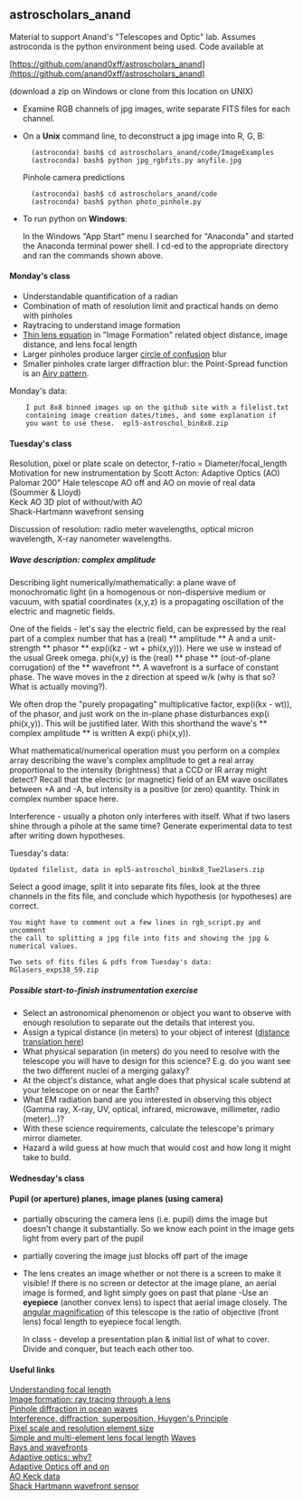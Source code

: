 ## astroscholars_anand
Material to support Anand's "Telescopes and Optic" lab.  Assumes astroconda is the python environment being used.  Code available at 

[https://github.com/anand0xff/astroscholars_anand](https://github.com/anand0xff/astroscholars_anand) 

(download a zip on Windows or clone from this location on UNIX)

- Examine RGB channels of jpg images, write separate FITS files for each channel. 

- On a **Unix** command line, to deconstruct a jpg image into R, G, B:

		(astroconda) bash$ cd astroscholars_anand/code/ImageExamples
		(astroconda) bash$ python jpg_rgbfits.py anyfile.jpg

	Pinhole camera predictions

		(astroconda) bash$ cd astroscholars_anand/code
		(astroconda) bash$ python photo_pinhole.py
		
- To run python on **Windows**:

	In the Windows "App Start" menu I searched for "Anaconda" and started the Anaconda  terminal power shell. I cd-ed to the appropriate directory and ran the commands shown above.


#### Monday's class

- Understandable quantification of a radian
- Combination of math of resolution limit and practical hands on demo with pinholes
- Raytracing to understand image formation
- [Thin lens equation](https://en.wikipedia.org/wiki/Thin_lens) in "Image Formation" related object distance, image distance, and lens focal length 
- Larger pinholes produce larger [circle of confusion](https://en.wikipedia.org/wiki/Circle_of_confusion) blur
- Smaller pinholes crate larger diffraction blur: the Point-Spread function is an [Airy pattern](https://en.wikipedia.org/wiki/Airy_disk).

Monday's data:

		I put 8x8 binned images up on the github site with a filelist.txt 
		containing image creation dates/times, and some explanation if
		you want to use these.  epl5-astroschol_bin8x8.zip


#### Tuesday's class

Resolution, pixel or plate scale on detector, f-ratio = Diameter/focal_length  
Motivation for new instrumentation by Scott Acton: Adaptive Optics (AO)  
Palomar 200" Hale telescope AO off and AO on movie of real data (Soummer & Lloyd)  
Keck AO 3D plot of without/with AO  
Shack-Hartmann wavefront sensing  

Discussion of resolution: radio meter wavelengths, optical micron wavelength, X-ray nanometer wavelengths.  

##### Wave description: complex amplitude


   Describing light numerically/mathematically: a plane wave of monochromatic
   light (in a homogenous or non-dispersive medium or vacuum, with spatial
   coordinates (x,y,z) is a propagating oscillation of the electric and magnetic
   fields.  
   
   One of the fields - let's say the electric field,  can be expressed by the
   real part of a complex number that has a (real) ** amplitude **  A and a
   unit-strength ** phasor ** exp(i(kz - wt + phi(x,y))).  Here we use w
   instead of the usual Greek omega. phi(x,y) is the (real) ** phase **
   (out-of-plane corrugation) of the ** wavefront **.  A wavefront is a
   surface of constant phase.  The wave moves in the z direction at
   speed w/k (why is that so? What is actually moving?).


   We often drop the "purely propagating" multiplicative factor, exp(i(kx - wt)),
   of the phasor, and just work on the in-plane phase disturbances exp(i
   phi(x,y)).  This will be justified later.  With this shorthand the wave's 
   ** complex amplitude ** is written  A exp(i phi(x,y)).
    
   What mathematical/numerical operation must you perform on a complex array
   describing the wave's complex amplitude to get a real array proportional to
   the intensity (brightness) that a CCD or IR array might detect?  Recall that
   the electric (or magnetic) field of an EM wave oscillates between +A and -A,
   but intensity is a positive (or zero) quantity.  Think in complex number
   space here.
			


Interference - usually a photon only interferes with itself.  What if two lasers shine through a pihole at the same time?  Generate experimental data to test after writing down hypotheses.

Tuesday's data:

	Updated filelist, data in epl5-astroschol_bin8x8_Tue2lasers.zip
	
Select a good image, split it into separate fits files, look at the three channels in the fits file, and conclude which hypothesis (or hypotheses) are correct.

	You might have to comment out a few lines in rgb_script.py and uncomment
	the call to splitting a jpg file into fits and showing the jpg &
	numerical values.
	
	Two sets of fits files & pdfs from Tuesday's data: RGlasers_exps38_59.zip 

##### Possible start-to-finish instrumentation exercise

- Select an astronomical phenomenon or object you want to observe with enough resolution to separate out the details that interest you.  
- Assign a typical distance (in meters) to your object of interest ([distance translation here](http://www.kylesconverter.com/length/parsecs-to-light-years))
- What physical separation (in meters) do you need to resolve with the telescope you will have to design for this science? E.g. do you want see the two different nuclei of a merging galaxy?
- At the object's distance, what angle does that physical scale subtend at your telescope on or near the Earth?
- What EM radiation band are you interested in observing this object (Gamma ray, X-ray, UV, optical, infrared, microwave, millimeter, radio (meter)...)?
- With these science requirements, calculate the telescope's primary mirror diameter.
- Hazard a wild guess at how much that would cost and how long it might take to build.


#### Wednesday's class

#### Pupil (or aperture) planes, image planes (using camera)
- partially obscuring the camera lens (i.e. pupil) dims the image but doesn't change it substantially.  So we know each point in the image gets light from every part of the pupil
- partially covering the image just blocks off part of the image
- The lens creates an image whether or not there is a screen to make it visible!  If there is no screen or detector at the image plane, an aerial image is formed, and light simply goes on past that plane
-Use an **eyepiece** (another convex lens) to ispect that aerial image closely.  The [angular magnification](http://hyperphysics.phy-astr.gsu.edu/hbase/geoopt/teles.html) of this telescope is the ratio of objective (front lens) focal length to eyepiece focal length.



	In class - develop a presentation plan & initial list of what to cover.  Divide and conquer, but teach each other too.



	
#### Useful links
	

[Understanding focal length](http://hyperphysics.phy-astr.gsu.edu/hbase/geoopt/foclen.html)  
[Image formation: ray tracing through a lens](https://www.physicsclassroom.com/class/refrn/Lesson-5/Converging-Lenses-Ray-Diagrams)  
[Pinhole diffraction in ocean waves](https://www.flickr.com/photos/exploratorium/3789624153/)  
[Interference, diffraction, superposition, Huygen's Principle](https://www.thoughtco.com/interference-diffraction-principle-of-superposition-2699048)  
[Pixel scale and resolution element size](https://github.com/anand0xff/astroscholars_anand/blob/master/PLSCL.pdf)   
[Simple and multi-element lens focal length](https://photo.stackexchange.com/questions/21668/what-is-the-reference-point-that-the-focal-length-of-a-lens-is-calculated-from) 
[Waves](https://blog.soton.ac.uk/soundwaves/further-concepts/1-mechanical-waves-and-light-waves/)  
[Rays and wavefronts](https://phys.libretexts.org/Courses/University_of_California_Davis/UCD%3A_Physics_7C_-_General_Physics/09%3A_Optics/9.1%3A_Rays_and_Wavefronts)  
[Adaptive optics: why?](https://www.youtube.com/watch?v=F6hmLcJOkzM)  
[Adaptive Optics off and on](https://github.com/anand0xff/astroscholars_anand/blob/master/optics/0_AO-On-Off%20(Converted).mov)  
[AO Keck data](http://www.ctio.noao.edu/~atokovin/tutorial/intro.html)  
[Shack Hartmann wavefront sensor](http://www.ctio.noao.edu/~atokovin/tutorial/part3/wfs.html)